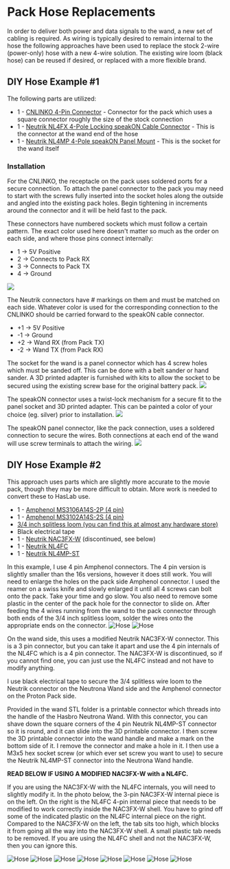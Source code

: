 # Pack Hose Replacements

In order to deliver both power and data signals to the wand, a new set of cabling is required. As wiring is typically desired to remain internal to the hose the following approaches have been used to replace the stock 2-wire (power-only) hose with a new 4-wire solution. The existing wire loom (black hose) can be reused if desired, or replaced with a more flexible brand.

## DIY Hose Example #1

The following parts are utilized:

* 1 - [CNLINKO 4-Pin Connector](https://a.co/d/8ALa9Gq) - Connector for the pack which uses a square connector roughly the size of the stock connection
* 1 - [Neutrik NL4FX 4-Pole Locking speakON Cable Connector](https://a.co/d/9c7djjo) - This is the connector at the wand end of the hose
* 1 - [Neutrik NL4MP 4-Pole speakON Panel Mount](https://a.co/d/atMuNfz) - This is the socket for the wand itself

### Installation

For the CNLINKO, the receptacle on the pack uses soldered ports for a secure connection. To attach the panel connector to the pack you may need to start with the screws fully inserted into the socket holes along the outside and angled into the existing pack holes. Begin tightening in increments around the connector and it will be held fast to the pack.

These connectors have numbered sockets which must follow a certain pattern. The exact color used here doesn't matter so much as the order on each side, and where those pins connect internally:

* 1 -> 5V Positive
* 2 -> Connects to Pack RX
* 3 -> Connects to Pack TX
* 4 -> Ground

![](images/Wand_CNLINKO.jpg)

The Neutrik connectors have # markings on them and must be matched on each side. Whatever color is used for the corresponding connection to the CNLINKO should be carried forward to the speakON cable connector.

* +1 -> 5V Positive
* -1 -> Ground
* +2 -> Wand RX (from Pack TX)
* -2 -> Wand TX (from Pack RX)

The socket for the wand is a panel connector which has 4 screw holes which must be sanded off. This can be done with a belt sander or hand sander. A 3D printed adapter is furnished with kits to allow the socket to be secured using the existing screw base for the original battery pack.
![](images/Wand_SpeakON1.jpg)

The speakON connector uses a twist-lock mechanism for a secure fit to the panel socket and 3D printed adapter. This can be painted a color of your choice (eg. silver) prior to installation.
![](images/Wand_SpeakON2.jpg)

The speakON panel connector, like the pack connection, uses a soldered connection to secure the wires. Both connections at each end of the wand will use screw terminals to attach the wiring.
![](images/Wand_SpeakON3.jpg)

## DIY Hose Example #2

This approach uses parts which are slightly more accurate to the movie pack, though they may be more difficult to obtain. More work is needed to convert these to HasLab use.

* 1 - [Amphenol MS3106A14S-2P (4 pin)](https://www.mouser.com/ProductDetail/654-MS3106A14S-2P)
* 1 - [Amphenol MS3102A14S-2S (4 pin)](https://www.mouser.com/ProductDetail/654-MS3102A14S-2S)
* [3/4 inch splitless loom (you can find this at almost any hardware store)](https://www.gbfans.com/shop/pack-parts/34-splitless-wire-loom/)
* Black electrical tape
* 1 - [Neutrik NAC3FX-W](https://www.neutrik.com/en/product/nac3fx-w) (discontinued, see below)
* 1 - [Neutrik NL4FC](https://www.neutrik.com/en/product/nl4fc)
* 1 - [Neutrik NL4MP-ST](https://www.neutrik.com/en/product/nl4mp-st)

In this example, I use 4 pin Amphenol connectors. The 4 pin version is slightly smaller than the 16s versions, however it does still work. You will need to enlarge the holes on the pack side Amphenol connector. I used the reamer on a swiss knife and slowly enlarged it until all 4 screws can bolt onto the pack. Take your time and go slow. You also need to remove some plastic in the center of the pack hole for the connector to slide on. After feeding the 4 wires running from the wand to the pack connector through both ends of the 3/4 inch splitless loom, solder the wires onto the appropriate ends on the connector.
![Hose](images/Hose2.jpg)
![Hose](images/Hose1.jpg)

On the wand side, this uses a modified Neutrik NAC3FX-W connector. This is a 3 pin connector, but you can take it apart and use the 4 pin internals of the NL4FC which is a 4 pin connector. The NAC3FX-W is discontinued, so if you cannot find one, you can just use the NL4FC instead and not have to modify anything.

I use black electrical tape to secure the 3/4 splitless wire loom to the Neutrik connector on the Neutrona Wand side and the Amphenol connector on the Proton Pack side.

Provided in the wand STL folder is a printable connector which threads into the handle of the Hasbro Neutrona Wand. With this connector, you can shave down the square corners of the 4 pin Neutrik NL4MP-ST connector so it is round, and it can slide into the 3D printable connector. I then screw the 3D printable connector into the wand handle and make a mark on the bottom side of it. I remove the connector and make a hole in it. I then use a M3x5 hex socket screw (or which ever set screw you want to use) to secure the Neutrik NL4MP-ST connector into the Neutrona Wand handle.

**READ BELOW IF USING A MODIFIED NAC3FX-W with a NL4FC.**

If you are using the NAC3FX-W with the NL4FC internals, you will need to slightly modify it. In the photo below, the 3-pin NAC3FX-W internal piece is on the left. On the right is the NL4FC 4-pin internal piece that needs to be modified to work correctly inside the NAC3FX-W shell. You have to grind off some of the indicated plastic on the NL4FC internal piece on the right. Compared to the NAC3FX-W on the left, the tab sits too high, which blocks it from going all the way into the NAC3FX-W shell. A small plastic tab needs to be removed. If you are using the NL4FC shell and not the NAC3FX-W, then you can ignore this.

![Hose](images/Hose9.jpg)
![Hose](images/Hose4.jpg)
![Hose](images/Hose5.jpg)
![Hose](images/Hose3.jpg)
![Hose](images/Hose6.jpg)
![Hose](images/Hose10.jpg)
![Hose](images/Hose7.jpg)
![Hose](images/Hose8.jpg)
